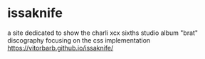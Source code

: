 # issaknife

a site dedicated to show the charli xcx sixths studio album "brat" discography focusing on the css implementation
https://vitorbarb.github.io/issaknife/
